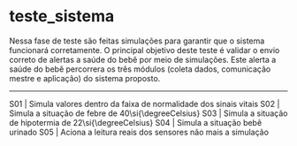 # teste_sistema

Nessa fase de teste são feitas simulações para garantir que o sistema funcionará corretamente.
O principal objetivo deste teste é validar o envio correto de alertas a saúde do bebê por meio de simulações. 
Este alerta a saúde do bebê percorrera os três módulos (coleta dados, comunicação mestre e aplicação)  do sistema proposto.  

_________________________________________________________________________
S01 | Simula valores dentro da faixa de normalidade dos sinais vitais 
S02 | Simula a situação de febre de 40\si{\degreeCelsius} 
S03 | Simula a situação de hipotermia de 22\si{\degreeCelsius} 
S04 | Simula a situação bebê urinado 
S05 | Aciona a leitura reais dos sensores não mais a simulação 
